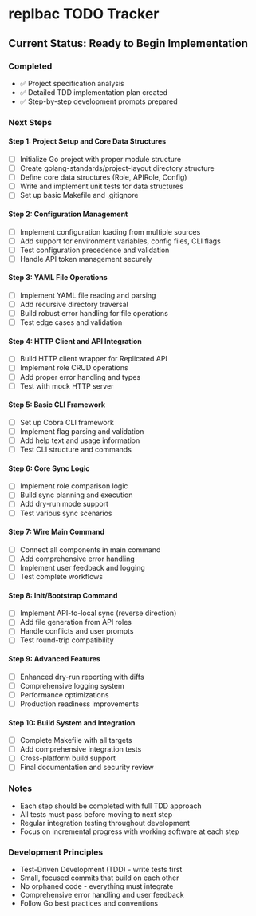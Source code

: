 # replbac TODO Tracker

## Current Status: Ready to Begin Implementation

### Completed
- ✅ Project specification analysis
- ✅ Detailed TDD implementation plan created
- ✅ Step-by-step development prompts prepared

### Next Steps

#### Step 1: Project Setup and Core Data Structures
- [ ] Initialize Go project with proper module structure
- [ ] Create golang-standards/project-layout directory structure
- [ ] Define core data structures (Role, APIRole, Config)
- [ ] Write and implement unit tests for data structures
- [ ] Set up basic Makefile and .gitignore

#### Step 2: Configuration Management
- [ ] Implement configuration loading from multiple sources
- [ ] Add support for environment variables, config files, CLI flags
- [ ] Test configuration precedence and validation
- [ ] Handle API token management securely

#### Step 3: YAML File Operations
- [ ] Implement YAML file reading and parsing
- [ ] Add recursive directory traversal
- [ ] Build robust error handling for file operations
- [ ] Test edge cases and validation

#### Step 4: HTTP Client and API Integration
- [ ] Build HTTP client wrapper for Replicated API
- [ ] Implement role CRUD operations
- [ ] Add proper error handling and types
- [ ] Test with mock HTTP server

#### Step 5: Basic CLI Framework
- [ ] Set up Cobra CLI framework
- [ ] Implement flag parsing and validation
- [ ] Add help text and usage information
- [ ] Test CLI structure and commands

#### Step 6: Core Sync Logic
- [ ] Implement role comparison logic
- [ ] Build sync planning and execution
- [ ] Add dry-run mode support
- [ ] Test various sync scenarios

#### Step 7: Wire Main Command
- [ ] Connect all components in main command
- [ ] Add comprehensive error handling
- [ ] Implement user feedback and logging
- [ ] Test complete workflows

#### Step 8: Init/Bootstrap Command
- [ ] Implement API-to-local sync (reverse direction)
- [ ] Add file generation from API roles
- [ ] Handle conflicts and user prompts
- [ ] Test round-trip compatibility

#### Step 9: Advanced Features
- [ ] Enhanced dry-run reporting with diffs
- [ ] Comprehensive logging system
- [ ] Performance optimizations
- [ ] Production readiness improvements

#### Step 10: Build System and Integration
- [ ] Complete Makefile with all targets
- [ ] Add comprehensive integration tests
- [ ] Cross-platform build support
- [ ] Final documentation and security review

### Notes
- Each step should be completed with full TDD approach
- All tests must pass before moving to next step
- Regular integration testing throughout development
- Focus on incremental progress with working software at each step

### Development Principles
- Test-Driven Development (TDD) - write tests first
- Small, focused commits that build on each other
- No orphaned code - everything must integrate
- Comprehensive error handling and user feedback
- Follow Go best practices and conventions
